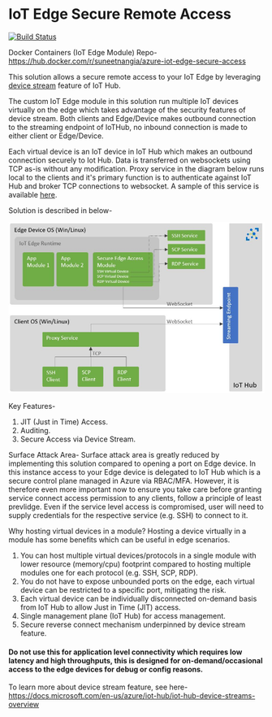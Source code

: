# IoT Edge Secure Remote Access 
[![Build Status](https://dev.azure.com/suneetnangia/IotEdgeAccess/_apis/build/status/Multi-stage%20Build%20and%20Release%20Master%20Branch?branchName=master)](https://dev.azure.com/suneetnangia/IotEdgeAccess/_build/latest?definitionId=13&branchName=master)

Docker Containers (IoT Edge Module) Repo-
https://hub.docker.com/r/suneetnangia/azure-iot-edge-secure-access

This solution allows a secure remote access to your IoT Edge by leveraging [device stream](https://docs.microsoft.com/en-us/azure/iot-hub/iot-hub-device-streams-overview) feature of IoT Hub. 

The custom IoT Edge module in this solution run multiple IoT devices virtually on the edge which takes advantage of the security features of device stream. Both clients and Edge/Device makes outbound connection to the streaming endpoint of IoTHub, no inbound connection is made to either client or Edge/Device. 

Each virtual device is an IoT device in IoT Hub which makes an outbound connection securely to Iot Hub. Data is transferred on websockets using TCP as-is without any modification. Proxy service in the diagram below runs local to the clients and it's primary function is to authenticate against IoT Hub and broker TCP connections to websocket. A sample of this service is available [here](https://github.com/Azure-Samples/azure-iot-samples-csharp).

Solution is described in below-

![solution design](./Architecture/EdgeAccess.JPG)

Key Features-
1. JIT (Just in Time) Access.
2. Auditing.
3. Secure Access via Device Stream.

Surface Attack Area-
Surface attack area is greatly reduced by implementing this solution compared to opening a port on Edge device. In this instance access to your Edge device is delegated to IoT Hub which is a secure control plane managed in Azure via RBAC/MFA.
However, it is therefore even more important now to ensure you take care before granting service connect access permission to any clients, follow a principle of least prevlidge. Even if the service level access is compromised, user will need to supply credentials for the respective service (e.g. SSH) to connect to it.

Why hosting virtual devices in a module?
Hosting a device virtually in a module has some benefits which can be useful in edge scenarios.

1. You can host multiple virtual devices/protocols in a single module with lower resource (memory/cpu) footprint compared to hosting multiple modules one for each protocol (e.g. SSH, SCP, RDP).
2. You do not have to expose unbounded ports on the edge, each virtual device can be restricted to a specific port, mitigating the risk.
3. Each virtual device can be individually disconnected on-demand basis from IoT Hub to allow Just in Time (JIT) access.
4. Single management plane (IoT Hub) for access management.
5. Secure reverse connect mechanism underpinned by device stream feature.

#### Do not use this for application level connectivity which requires low latency and high throughputs, this is designed for on-demand/occasional access to the edge devices for debug or config reasons.

To learn more about device stream feature, see here-
https://docs.microsoft.com/en-us/azure/iot-hub/iot-hub-device-streams-overview
